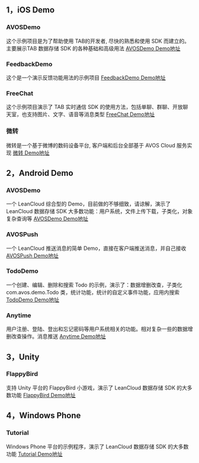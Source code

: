 ## 1，iOS Demo
### AVOSDemo
这个示例项目是为了帮助使用 TAB的开发者, 尽快的熟悉和使用 SDK 而建立的。主要展示TAB 数据存储 SDK 的各种基础和高级用法
[AVOSDemo Demo地址](http://tab.leancloud.cn/docs/demo.html#/ios)

### FeedbackDemo
这个是一个演示反馈功能用法的示例项目
[FeedbackDemo Demo地址](http://tab.leancloud.cn/docs/demo.html#/ios)

### FreeChat
这个示例项目演示了 TAB 实时通信 SDK 的使用方法，包括单聊、群聊、开放聊天室，也支持图片、文字、语音等消息类型
[FreeChat Demo地址](http://tab.leancloud.cn/docs/demo.html#/ios)

### 微转
微转是一个基于微博的数码设备平台, 客户端和后台全部基于 AVOS Cloud 服务实现
[微转 Demo地址](http://tab.leancloud.cn/docs/demo.html#/ios)

## 2，Android Demo
### AVOSDemo
一个 LeanCloud 综合型的 Demo，目前做的不够细致，请谅解，演示了 LeanCloud 数据存储 SDK 大多数功能：用户系统，文件上传下载，子类化，对象复杂查询等
[AVOSDemo Demo地址](http://tab.leancloud.cn/docs/demo.html#/android)

### AVOSPush
一个 LeanCloud 推送消息的简单 Demo，直接在客户端推送消息，并自己接收
[AVOSPush Demo地址](http://tab.leancloud.cn/docs/demo.html#/android)

### TodoDemo
一个创建、编辑、删除和搜索 Todo 的示例，演示了：数据增删改查，子类化 com.avos.demo.Todo 类，统计功能，统计的自定义事件功能，应用内搜索
[TodoDemo Demo地址](http://tab.leancloud.cn/docs/demo.html#/android)

### Anytime
用户注册、登陆、登出和忘记密码等用户系统相关的功能。相对复杂一些的数据增删改查操作。消息推送
[Anytime Demo地址](http://tab.leancloud.cn/docs/demo.html#/android)

## 3，Unity 
### FlappyBird
支持 Unity 平台的 FlappyBird 小游戏，演示了 LeanCloud 数据存储 SDK 的大多数功能
[FlappyBird Demo地址](http://tab.leancloud.cn/docs/demo.html#/unity)

## 4，Windows Phone
### Tutorial
Windows Phone 平台的示例程序，演示了 LeanCloud 数据存储 SDK 的大多数功能
[Tutorial Demo地址](http://tab.leancloud.cn/docs/demo.html#/winphone)
